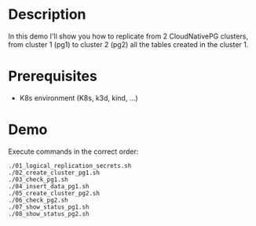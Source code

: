 # Description
In this demo I'll show you how to replicate from 2 CloudNativePG clusters, from cluster 1 (pg1) to cluster 2 (pg2) all the tables created in the cluster 1.

# Prerequisites
- K8s environment (K8s, k3d, kind, ...)

# Demo
Execute commands in the correct order:
```
./01_logical_replication_secrets.sh
./02_create_cluster_pg1.sh
./03_check_pg1.sh
./04_insert_data_pg1.sh
./05_create_cluster_pg2.sh
./06_check_pg2.sh
./07_show_status_pg1.sh
./08_show_status_pg2.sh
```
